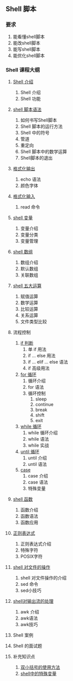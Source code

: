 ## Shell 脚本



### 要求

1. 能看懂shell脚本
2. 能改shell脚本
3. 能写shell脚本
4. 能优化shell脚本

### Shell 课程大纲

1. [Shell 介绍](shell介绍.md)
   1. Shell 介绍
   2. Shell 功能

2. [shell 脚本语法](shell语法.md)
   1. 如何书写Shell脚本
   2. Shell 脚本的运行方法
   3. Shell 中的符号
   4. 管道
   5. 重定向
   6. Shell 脚本中的数学运算
   7. Shell脚本的退出
3. [格式化输出](./shell格式化输出.md)
   1. echo 语法
   2. 颜色字体
4. [格式化输入](./shell的基本输入.md)
   1.  read 命令
5. [shell 变量](shell变量.md)
   1. 变量介绍
   2. 变量分类
   3. 变量管理
6. [shell 数组](./数组.md)
   1. 数组介绍
   2. 默认数组
   3. 关联数组
7. [shell 五大运算](./shell五大运算.md)
   1. 赋值运算
   2. 数学运算
   3. 比较运算
   4. 关系运算
   5. 文件类型比较
8. 流程控制
   1. [if 判断](./流程控制-if语句.md)
      1. 单 if 用法
      2. if ... else 用法
      3. if ... elif ... else 语法
      4. if 高级用法
   2. [for 循环](./shell的流程控制-for循环.md)
      1. 循环介绍
      2. for 语法
      3. 循环控制
         1. sleep
         2. continue
         3. break
         4. shift
         5. exit
   3. [while 循环](./shell流程控制-while循环语句.md)
      1. while 循环介绍
      2. while 语法
      3. while 实战
   4. [until 循环](./until语句.md)
      1. until 介绍
      2. until 语法
   5. [case](./case多条件分支语句.md) 
      1. case 介绍
      2. case 语法
      3. 特殊变量
9. [shell 函数](./shell函数.md)
   1. 函数介绍
   2. 函数语法
   3. 函数应用
10. [正则表达式](./正则表达式.md)
    1. 正则表达式介绍
    2. 特殊字符
    3. POSIX字符
11. [shell 对文件的操作](./shell对文件进行操作.md)
    1. shell 对文件操作的介绍
    2. sed 命令
    3. sed小技巧
12. [shell对输出流的处理](./shell对输出流的处理.md)
    1. awk 介绍
    2. awk语法
    3. awk技巧
13. Shell 案例
14. Shell 的面试题
15. 补充知识点
    1. [双小括号的使用方法](./双小括号的使用方法.md)
    2. [shell中的特殊变量](./shell的特殊变量.md)

